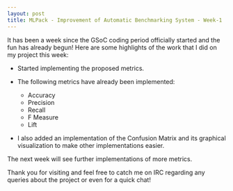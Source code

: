 ```yaml
---
layout: post
title: MLPack - Improvement of Automatic Benchmarking System - Week-1
---
```


It has been a week since the GSoC coding period officially started and the fun has already begun! 
Here are some highlights of the work that I did on my project this week:

* Started implementing the proposed metrics.
* The following metrics have already been implemented:

	* Accuracy
	* Precision
	* Recall
	* F Measure
	* Lift

* I also added an implementation of the Confusion Matrix and its graphical visualization to make other implementations easier.

The next week will see further implementations of more metrics. 

Thank you for visiting and feel free to catch me on IRC regarding any queries about the project or even for a quick chat!
